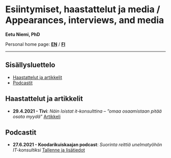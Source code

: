 # Esiintymiset, haastattelut ja media / Appearances, interviews, and media

**Eetu Niemi, PhD**

Personal home page: **[EN](https://eetuniemi.net)** / **[FI](https://eetuniemi.fi)**

---

## Sisällysluettelo

- [Haastattelut ja artikkelit](#haastattelut-ja-artikkelit)
- [Podcastit](#podcastit)

## Haastattelut ja artikkelit

- **29.4.2021 - Tivi**: *Näin loistat it-konsulttina – ”omaa osaamistaan pitää osata myydä”* [Artikkeli](https://www.tivi.fi/uutiset/a/4a161d91-55b9-4859-bd36-63da47538259)

## Podcastit

- **27.6.2021 - Koodarikuiskaajan podcast**: *Suorinta reittiä unelmatyöhön IT-konsultiksi* [Tallenne ja lisätiedot](https://koodarikuiskaaja.fi/podcast/suorinta-reittia-unelmatyohon-it-konsultiksi)
